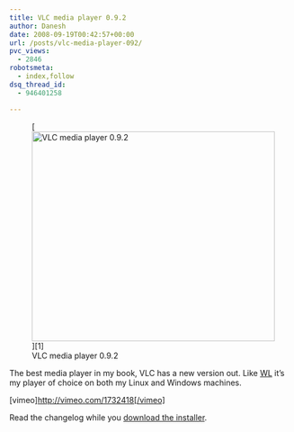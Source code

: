 ```yaml
---
title: VLC media player 0.9.2
author: Danesh
date: 2008-09-19T00:42:57+00:00
url: /posts/vlc-media-player-092/
pvc_views:
  - 2846
robotsmeta:
  - index,follow
dsq_thread_id:
  - 946401258

---
```

<figure id="attachment_927" aria-describedby="caption-attachment-927" style="width: 432px" class="wp-caption alignnone">[<img loading="lazy" class="size-medium wp-image-927" title="VLC media player 0.9.2" src="/wp-content/uploads/2008/09/vlc092.jpg" alt="VLC media player 0.9.2" width="432" height="373" />][1]<figcaption id="caption-attachment-927" class="wp-caption-text">VLC media player 0.9.2</figcaption></figure>

The best media player in my book, VLC has a new version out. Like [WL][2] it&#8217;s my player of choice on both my Linux and Windows machines.

[vimeo]http://vimeo.com/1732418[/vimeo]

Read the changelog while you [download the installer][3].

 [1]: /wp-content/uploads/2008/09/vlc092.jpg
 [2]: http://wingloon.com/2008/09/17/vlc-media-player-092-released/
 [3]: http://www.videolan.org/vlc/